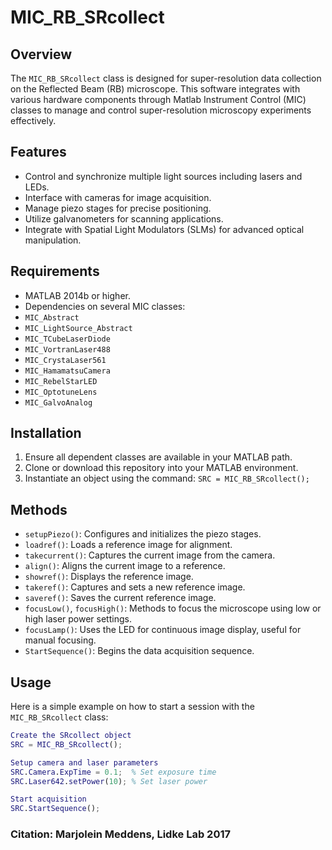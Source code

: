 # MIC_RB_SRcollect

## Overview
The `MIC_RB_SRcollect` class is designed for super-resolution data collection on the Reflected Beam (RB) microscope. This software integrates with various hardware components through Matlab Instrument Control (MIC) classes to manage and control super-resolution microscopy experiments effectively.

## Features
- Control and synchronize multiple light sources including lasers and LEDs.
- Interface with cameras for image acquisition.
- Manage piezo stages for precise positioning.
- Utilize galvanometers for scanning applications.
- Integrate with Spatial Light Modulators (SLMs) for advanced optical manipulation.

## Requirements
- MATLAB 2014b or higher.
- Dependencies on several MIC classes:
- `MIC_Abstract`
- `MIC_LightSource_Abstract`
- `MIC_TCubeLaserDiode`
- `MIC_VortranLaser488`
- `MIC_CrystaLaser561`
- `MIC_HamamatsuCamera`
- `MIC_RebelStarLED`
- `MIC_OptotuneLens`
- `MIC_GalvoAnalog`

## Installation
1. Ensure all dependent classes are available in your MATLAB path.
2. Clone or download this repository into your MATLAB environment.
3. Instantiate an object using the command: `SRC = MIC_RB_SRcollect();`

## Methods
- `setupPiezo()`: Configures and initializes the piezo stages.
- `loadref()`: Loads a reference image for alignment.
- `takecurrent()`: Captures the current image from the camera.
- `align()`: Aligns the current image to a reference.
- `showref()`: Displays the reference image.
- `takeref()`: Captures and sets a new reference image.
- `saveref()`: Saves the current reference image.
- `focusLow()`, `focusHigh()`: Methods to focus the microscope using low or high laser power settings.
- `focusLamp()`: Uses the LED for continuous image display, useful for manual focusing.
- `StartSequence()`: Begins the data acquisition sequence.

## Usage
Here is a simple example on how to start a session with the `MIC_RB_SRcollect` class:
```matlab
Create the SRcollect object
SRC = MIC_RB_SRcollect();

Setup camera and laser parameters
SRC.Camera.ExpTime = 0.1;  % Set exposure time
SRC.Laser642.setPower(10); % Set laser power

Start acquisition
SRC.StartSequence();
```
### Citation: Marjolein Meddens, Lidke Lab 2017

